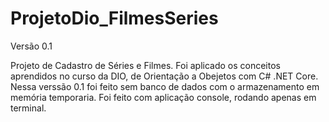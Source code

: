 # ProjetoDio_FilmesSeries

Versão 0.1
 
 Projeto de Cadastro de Séries e Filmes. 
 Foi aplicado os conceitos aprendidos no curso da DIO, de Orientação a Obejetos com C# .NET Core. 
 Nessa verssão 0.1 foi feito sem banco de dados com o armazenamento em memória temporaria.
 Foi feito com aplicação console, rodando apenas em terminal.
